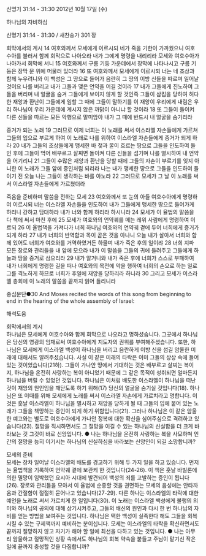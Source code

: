 신명기 31:14 - 31:30 
2012년 10월 17일 (수)

하나님의 자비하심



신명기 31:14 - 31:30 / 새찬송가 301 장


회막에서의 계시
14 여호와께서 모세에게 이르시되 네가 죽을 기한이 가까웠으니 여호수아를 불러서 함께 회막으로 나아오라 내가 그에게 명령을 내리리라 모세와 여호수아가 나아가서 회막에 서니 15 여호와께서 구름 기둥 가운데에서 장막에 나타나시고 구름 기둥은 장막 문 위에 머물러 있더라 16 또 여호와께서 모세에게 이르시되 너는 네 조상과 함께 누우려니와 이 백성은 그 땅으로 들어가 음란히 그 땅의 이방 신들을 따르며 일어날 것이요 나를 버리고 내가 그들과 맺은 언약을 어길 것이라 17 내가 그들에게 진노하여 그들을 버리며 내 얼굴을 숨겨 그들에게 보이지 않게 할 것인즉 그들이 삼킴을 당하여 허다한 재앙과 환난이 그들에게 임할 그 때에 그들이 말하기를 이 재앙이 우리에게 내림은 우리 하나님이 우리 가운데에 계시지 않은 까닭이 아니냐 할 것이라 18 또 그들이 돌이켜 다른 신들을 따르는 모든 악행으로 말미암아 내가 그 때에 반드시 내 얼굴을 숨기리라

증거가 되는 노래
19 그러므로 이제 너희는 이 노래를 써서 이스라엘 자손들에게 가르쳐 그들의 입으로 부르게 하여 이 노래로 나를 위하여 이스라엘 자손들에게 증거가 되게 하라 20 내가 그들의 조상들에게 맹세한 바 젖과 꿀이 흐르는 땅으로 그들을 인도하여 들인 후에 그들이 먹어 배부르고 살찌면 돌이켜 다른 신들을 섬기며 나를 멸시하여 내 언약을 어기리니 21 그들이 수많은 재앙과 환난을 당할 때에 그들의 자손이 부르기를 잊지 아니한 이 노래가 그들 앞에 증인처럼 되리라 나는 내가 맹세한 땅으로 그들을 인도하여 들이기 전 오늘 나는 그들이 생각하는 바를 아노라 22 그러므로 모세가 그 날 이 노래를 써서 이스라엘 자손들에게 가르쳤더라

죽음을 준비하며 말씀을 전하는 모세
23 여호와께서 또 눈의 아들 여호수아에게 명령하여 이르시되 너는 이스라엘 자손들을 인도하여 내가 그들에게 맹세한 땅으로 들어가게 하리니 강하고 담대하라 내가 너와 함께 하리라 하시니라 24 모세가 이 율법의 말씀을 다 책에 써서 마친 후에 25 모세가 여호와의 언약궤를 메는 레위 사람에게 명령하여 이르되 26 이 율법책을 가져다가 너희 하나님 여호와의 언약궤 곁에 두어 너희에게 증거가 되게 하라 27 내가 너희의 반역함과 목이 곧은 것을 아나니 오늘 내가 살아서 너희와 함께 있어도 너희가 여호와를 거역하였거든 하물며 내가 죽은 후의 일이랴 28 너희 지파 모든 장로와 관리들을 내 앞에 모으라 내가 이 말씀을 그들의 귀에 들려주고 그들에게 하늘과 땅을 증거로 삼으리라 29 내가 알거니와 내가 죽은 후에 너희가 스스로 부패하여 내가 너희에게 명령한 길을 떠나 여호와의 목전에 악을 행하여 너희의 손으로 하는 일로 그를 격노하게 하므로 너희가 후일에 재앙을 당하리라 하니라 30 그리고 모세가 이스라엘 총회에 이 노래의 말씀을 끝까지 읽어 들리니라

중심문단●30 And Moses recited the words of this song from beginning to end in the hearing of the whole assembly of Israel:

해석도움





회막에서의 계시  
하나님은 모세에게 여호수아와 함께 회막으로 나오라고 명하셨습니다. 그곳에서 하나님은 당신의 영광의 임재로써 여호수아에게 지도자의 권위를 부여해주셨습니다. 또한, 하나님은 모세에게 이스라엘 백성이 하나님을 버리고 음란하게 이방 신을 섬길 암울한 미래에 대해서도 알려주셨습니다. 사실 이 같은 미래의 타락은 이미 그들의 상상 속에 들어 있는 것이었습니다(21하). 그들이 가나안 땅에서 기대하는 것은 배부르고 살찌는 복이지, 하나님을 온전히 사랑하는 복이 아니었기 때문에 그 같은 목적이 성취되면 얼마든지 하나님을 버릴 수 있었던 것입니다. 하나님은 이처럼 배도한 이스라엘이 하나님을 떠난 것이 재앙의 원인임을 깨닫도록 하기 위해(17) 당신의 얼굴을 숨기실 것입니다(18). 하나님은 또 이때를 위해 모세에게 노래를 써서 이스라엘 자손에게 가르치라고 명합니다. 이것은 훗날 이스라엘이 하나님을 멸시하고 재앙을 당하게 될 때 그들의 입에 붙어 있는 노래가 그들을 책망하는 증인이 되게 하기 위함입니다(21). 그러나 하나님은 이 같은 암울한 예고와는 별도로 여호수아에게 가나안 정복에 대한 확신을 심어주심으로 격려하고 있습니다(23). 절망을 직시하면서도 그 절망을 이길 수 있는 하나님의 신실함을 더 크게 바라보는 것 그것이 바로 신앙입니다.
● 나는 하나님을 온전히 사랑하는 복을 사모하며 인간의 절망을 능히 이기시는 하나님의 신실하심을 바라보는 신앙인이 되길 소망합니까? 

모세의 준비  
모세는 장차 일어날 이스라엘의 배도를 경고하기 위해 두 가지 일을 하고 있습니다. 먼저는 율법책을 기록하여 언약궤 곁에 보관케 한 것입니다(24-26). 이 책은 훗날 바빌론에 의한 멸망이 임박했던 요시아 시대에 발견되어 백성의 죄를 고발하는 증인이 됩니다(26). 장로와 관리들을 모아서 이 율법에 순종할 것을 권면하는 모세의 음성에는 안타까움과 간절함이 절절히 묻어나고 있습니다(27-29). 다른 하나는 이스라엘의 타락에 대한 예언을 노래로 써서 가르치게 한 일입니다(30). 이 노래는 이스라엘 백성에게 불행의 의미와 하나님의 공의에 대해 상기시켜주고, 그들의 배신의 원인과 다시 한 번 하나님의 자비를 얻는 방법을 보여주는 것입니다. 하나님은 택한 백성이 실족한다 해도 그들을 회복시킬 수 있는 구제책까지 예비하는 분이십니다. 모세는 이스라엘의 타락을 확신하면서도 끝까지 절망하지 않고 자기가 해야 할 일에 최선을 다하고 있는 것입니다.
● 나는 아무리 암울하고 절망적인 상황 속에서도 하나님의 회복 약속을 붙들고 주님이 맡기신 작은 일에 끝까지 충성할 것을 다짐합니까?
